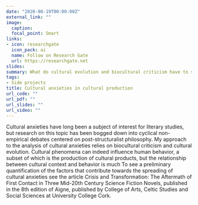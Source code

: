 ```yaml
---
date: "2020-08-19T00:00:00Z"
external_link: ""
image:
  caption: 
  focal_point: Smart
links:
- icon: researchgate
  icon_pack: ai
  name: Follow on Research Gate
  url: https://researchgate.net
slides: 
summary: What do cultural evolution and biocultural criticism have to say about the effect of cultural phenomena on cultural production?
tags:
- Side projects
title: Cultural anxieties in cultural production
url_code: ""
url_pdf: ""
url_slides: ""
url_video: ""
---
```

Cultural anxieties have long been a subject of interest for literary studies, but research on this topic has been bogged down into cyclical non-empirical debates centered on post-structuralist philosophy. My approach to the analysis of cultural anxieties relies on biocultural criticism and cultural evolution. Cultural phenomena can indeed influence human behavior, a subset of which is the production of cultural products, but the relationship between cultural context and behavior is much
To see a preliminary quantification of the factors that contribute towards the spreading of cultural anxieties see the article Crisis and Transformation: The Aftermath of First Contact in Three Mid-20th Century Science Fiction Novels, published in the 8th edition of Aigne, published by College of Arts, Celtic Studies and Social Sciences at University College Cork.